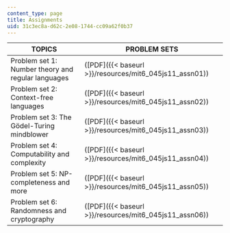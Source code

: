 ```yaml
---
content_type: page
title: Assignments
uid: 31c3ec8a-d62c-2e08-1744-cc09a62f0b37
---
```


| TOPICS | PROBLEM SETS |
| --- | --- |
| Problem set 1: Number theory and regular languages | ([PDF]({{< baseurl >}}/resources/mit6_045js11_assn01)) |
| Problem set 2: Context-free languages | ([PDF]({{< baseurl >}}/resources/mit6_045js11_assn02)) |
| Problem set 3: The Gödel-Turing mindblower | ([PDF]({{< baseurl >}}/resources/mit6_045js11_assn03)) |
| Problem set 4: Computability and complexity | ([PDF]({{< baseurl >}}/resources/mit6_045js11_assn04)) |
| Problem set 5: NP-completeness and more | ([PDF]({{< baseurl >}}/resources/mit6_045js11_assn05)) |
| Problem set 6: Randomness and cryptography | ([PDF]({{< baseurl >}}/resources/mit6_045js11_assn06))